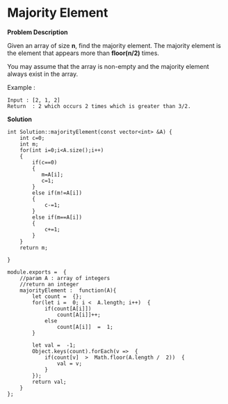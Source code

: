 # Majority Element

**Problem Description**  

Given an array of size  **n**, find the majority element. The majority element is the element that appears more than  **floor(n/2)**  times.

You may assume that the array is non-empty and the majority element always exist in the array.

Example :

```
Input : [2, 1, 2]
Return  : 2 which occurs 2 times which is greater than 3/2.
```
**Solution**  
```
int Solution::majorityElement(const vector<int> &A) {
    int c=0;
    int m;
    for(int i=0;i<A.size();i++)
    {
        if(c==0)
        {
           m=A[i];
           c=1;
        }
        else if(m!=A[i])
        {
            c-=1;
        }
        else if(m==A[i])
        {
            c+=1;
        }
    }
    return m;
    
}
```
```
module.exports =  {
	//param A : array of integers
	//return an integer
	majorityElement :  function(A){
		let count =  {};
		for(let i =  0; i <  A.length; i++)  {
			if(count[A[i]])
				count[A[i]]++;
			else
				count[A[i]]  =  1;
		}

		let val =  -1;
		Object.keys(count).forEach(v =>  {
			if(count[v]  >  Math.floor(A.length /  2))  {
				val = v;
			}
		});
		return val;
	}
};
```
